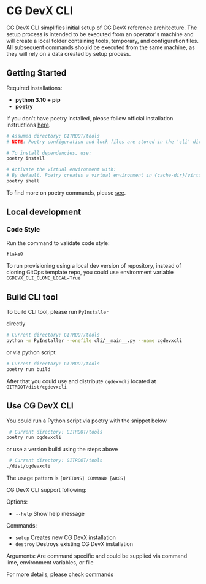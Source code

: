 # CG DevX CLI

CG DevX CLI simplifies initial setup of CG DevX reference architecture.
The setup process is intended to be executed from an operator's machine and will create a local folder containing tools,
temporary, and configuration files.
All subsequent commands should be executed from the same machine, as they will rely on a data created by setup process.

## Getting Started

Required installations:

- **python 3.10 + pip**
- **[poetry](https://python-poetry.org/)**

If you don't have poetry installed, please follow official installation
instructions [here](https://python-poetry.org/docs/#installation).

```bash
# Assumed directory: GITROOT/tools
# NOTE: Poetry configuration and lock files are stored in the 'cli' directory.

# To install dependencies, use:
poetry install

# Activate the virtual environment with:
# By default, Poetry creates a virtual environment in {cache-dir}/virtualenvs
poetry shell
```

To find more on poetry commands, please [see](https://python-poetry.org/docs/basic-usage/).

## Local development

### Code Style

Run the command to validate code style:

```bash
flake8
```

To run provisioning using a local dev version of repository, instead of cloning GitOps template repo, you could use
environment variable `CGDEVX_CLI_CLONE_LOCAL=True`

## Build CLI tool

To build CLI tool, please run `PyInstaller`

directly

```bash 
# Current directory: GITROOT/tools
python -m PyInstaller --onefile cli/__main__.py --name cgdevxcli
```

or via python script

```bash 
# Current directory: GITROOT/tools
poetry run build
```

After that you could use and distribute `cgdexvcli` located at `GITROOT/dist/cgdevxcli`

## Use CG DevX CLI

You could run a Python script via poetry with the snippet below

```bash
 # Current directory: GITROOT/tools
poetry run cgdevxcli
```

or use a version build using the steps above

```bash
 # Current directory: GITROOT/tools
./dist/cgdevxcli
```

The usage pattern is `[OPTIONS] COMMAND [ARGS]`

CG DevX CLI support following:

Options:

- `--help` Show help message

Commands:

- `setup` Creates new CG DevX installation
- `destroy` Destroys existing CG DevX installation

Arguments:
Are command specific and could be supplied via command lime, environment variables, or file

For more details, please check [commands](cli/commands/README.md)
